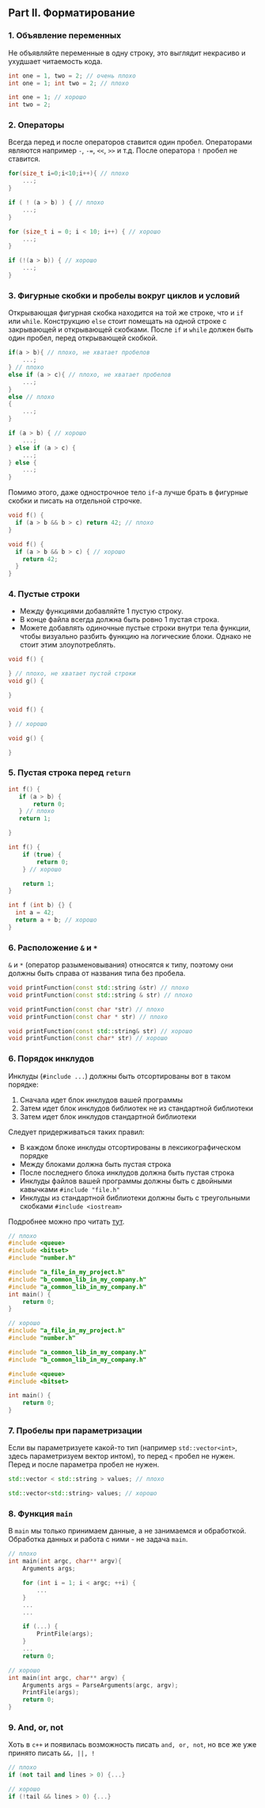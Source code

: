 ## Part II. Форматирование

### 1. Объявление переменных

Не объявляйте переменные в одну строку, это выглядит некрасиво и ухудшает читаемость кода.

```C++
int one = 1, two = 2; // очень плохо
int one = 1; int two = 2; // плохо

int one = 1; // хорошо
int two = 2;
```

### 2. Операторы

Всегда перед и после операторов ставится один пробел. Операторами являются например `-`, `-=`, `<<`, `>>` и т.д. После оператора `!` пробел не ставится.

```C++
for(size_t i=0;i<10;i++){ // плохо
    ...;
}

if ( ! (a > b) ) { // плохо
    ...;
}

for (size_t i = 0; i < 10; i++) { // хорошо
    ...;
}

if (!(a > b)) { // хорошо
    ...;
}
```

### 3. Фигурные скобки и пробелы вокруг циклов и условий

Открывающая фигурная скобка находится на той же строке, что и `if` или `while`. Конструкцию `else` стоит помещать на одной строке с закрывающей и открывающей скобками. После `if` и `while` должен быть один пробел, перед открывающей скобкой.

```C++
if(a > b){ // плохо, не хватает пробелов
    ...;
} // плохо
else if (a > c){ // плохо, не хватает пробелов
    ...;
} 
else // плохо
{
    ...;
}

if (a > b) { // хорошо
    ...;
} else if (a > c) {
    ...;
} else {
    ...;
}
```

Помимо этого, даже однострочное тело `if`-а лучше брать в фигурные скобки и писать на отдельной строчке.

```C++
void f() {
  if (a > b && b > c) return 42; // плохо
}

void f() {
  if (a > b && b > c) { // хорошо
    return 42;
  }
}
```

### 4. Пустые строки

+ Между функциями добавляйте 1 пустую строку.
+ В конце файла всегда должна быть ровно 1 пустая строка.
+ Можете добавлять одиночные пустые строки внутри тела функции, чтобы визуально разбить функцию на логические блоки. Однако не стоит этим злоупотреблять.

```C++
void f() {

} // плохо, не хватает пустой строки
void g() {

}

void f() {

} // хорошо

void g() {

}
```

### 5. Пустая строка перед `return`

```C++
int f() {
   if (a > b) {
       return 0;
   } // плохо
   return 1;

}

int f() {
    if (true) {
        return 0;
    } // хорошо

    return 1;
}

int f (int b) {} {
  int a = 42;
  return a + b; // хорошо 
}
```

### 6. Расположение `&` и `*`

`&` и `*` (оператор разыменовывания) относятся к типу, поэтому они должны быть справа от названия типа без пробела.

```C++
void printFunction(const std::string &str) // плохо
void printFunction(const std::string & str) // плохо

void printFunction(const char *str) // плохо
void printFunction(const char * str) // плохо

void printFunction(const std::string& str) // хорошо
void printFunction(const char* str) // хорошо
```

### 6. Порядок инклудов

Инклуды (`#include ...`) должны быть отсортированы вот в таком порядке:

1. Сначала идет блок инклудов вашей программы
2. Затем идет блок инклудов библиотек не из стандартной библиотеки
3. Затем идет блок инклудов стандартной библиотеки

Следует придерживаться таких правил:

+ В каждом блоке инклуды отсортированы в лексикографическом порядке
+ Между блоками должна быть пустая строка
+ После последнего блока инклудов должна быть пустая строка
+ Инклуды файлов вашей программы должны быть с двойными кавычками `#include "file.h"`
+ Инклуды из стандартной библиотеки должны быть с треугольными скобками `#include <iostream>`

Подробнее можно про читать [тут](https://google.github.io/styleguide/cppguide.html#Names_and_Order_of_Includes).

```C++ 
// плохо
#include <queue>
#include <bitset>
#include "number.h"

#include "a_file_in_my_project.h"
#include "b_common_lib_in_my_company.h"
#include "a_common_lib_in_my_company.h"
int main() {
    return 0;
}

// хорошо
#include "a_file_in_my_project.h"
#include "number.h"

#include "a_common_lib_in_my_company.h"
#include "b_common_lib_in_my_company.h"

#include <queue>
#include <bitset>

int main() {
    return 0;
}
```

### 7. Пробелы при параметризации

Если вы параметризуете какой-то тип (например `std::vector<int>`, здесь параметризуем вектор интом), то перед `<` пробел не нужен. Перед и после параметра пробел не нужен.

```C++
std::vector < std::string > values; // плохо

std::vector<std::string> values; // хорошо
```

### 8. Функция `main` 

В `main` мы только принимаем данные, а не занимаемся и обработкой. 
Обработка данных и работа с ними - не задача `main`. 
```c++
// плохо
int main(int argc, char** argv){
    Arguments args;

    for (int i = 1; i < argc; ++i) {
        ...
    }
    ...
    ...

    if (...) {
        PrintFile(args);
    }
    ...
    return 0;

// хорошо
int main(int argc, char** argv) {
    Arguments args = ParseArguments(argc, argv);
    PrintFile(args);
    return 0;
}
```

### 9. And, or, not

Хоть в `c++` и появилась возможность писать `and, or, not`, но все же уже принято писать `&&, ||, !`

```c++
// плохо
if (not tail and lines > 0) {...}

// хорошо
if (!tail && lines > 0) {...}
```
